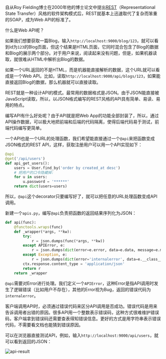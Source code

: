 自从Roy Fielding博士在2000年他的博士论文中提出[REST](http://zh.wikipedia.org/wiki/REST)（Representational State Transfer）风格的软件架构模式后，REST就基本上迅速取代了复杂而笨重的SOAP，成为Web API的标准了。

什么是Web API呢？

如果我们想要获取一篇Blog，输入`http://localhost:9000/blog/123`，就可以看到id为`123`的Blog页面，但这个结果是HTML页面，它同时混合包含了Blog的数据和Blog的展示两个部分。对于用户来说，阅读起来没有问题，但是，如果机器读取，就很难从HTML中解析出Blog的数据。

如果一个URL返回的不是HTML，而是机器能直接解析的数据，这个URL就可以看成是一个Web API。比如，读取`http://localhost:9000/api/blogs/123`，如果能直接返回Blog的数据，那么机器就可以直接读取。

REST就是一种设计API的模式。最常用的数据格式是JSON。由于JSON能直接被JavaScript读取，所以，以JSON格式编写的REST风格的API具有简单、易读、易用的特点。

编写API有什么好处呢？由于API就是把Web App的功能全部封装了，所以，通过API操作数据，可以极大地把前端和后端的代码隔离，使得后端代码易于测试，前端代码编写更简单。

一个API也是一个URL的处理函数，我们希望能直接通过一个`@api`来把函数变成JSON格式的REST API，这样，获取注册用户可以用一个API实现如下：

```python
@api
@get('/api/users')
def api_get_users():
    users = User.find_by('order by created_at desc')
    # 把用户的口令隐藏掉:
    for u in users:
        u.password = '******'
    return dict(users=users)

```

所以，`@api`这个decorator只要编写好了，就可以把任意的URL处理函数变成API调用。

新建一个`apis.py`，编写`@api`负责把函数的返回结果序列化为JSON：

```python
def api(func):
    @functools.wraps(func)
    def _wrapper(*args, **kw):
        try:
            r = json.dumps(func(*args, **kw))
        except APIError, e:
            r = json.dumps(dict(error=e.error, data=e.data, message=e.message))
        except Exception, e:
            r = json.dumps(dict(error='internalerror', data=e.__class__.__name__, message=e.message))
        ctx.response.content_type = 'application/json'
        return r
    return _wrapper

```

`@api`需要对Error进行处理。我们定义一个`APIError`，这种Error是指API调用时发生了逻辑错误（比如用户不存在），其他的Error视为Bug，返回的错误代码为`internalerror`。

客户端调用API时，必须通过错误代码来区分API调用是否成功。错误代码是用来告诉调用者出错的原因。很多API用一个整数表示错误码，这种方式很难维护错误码，客户端拿到错误码还需要查表得知错误信息。更好的方式是用字符串表示错误代码，不需要看文档也能猜到错误原因。

可以在浏览器直接测试API，例如，输入`http://localhost:9000/api/users`，就可以看到返回的JSON：

![api-result](http://www.liaoxuefeng.com/files/attachments/001402403872210f486e3db3d4f4314acbfc0cc97006b32000/)
